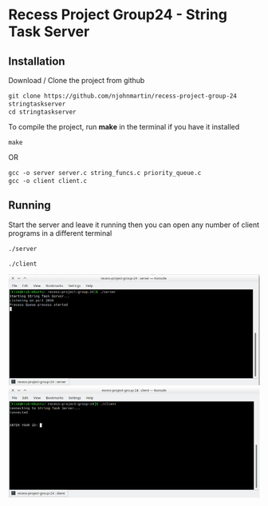 # Recess Project Group24 - String Task Server

## Installation
Download / Clone the project from github 
```
git clone https://github.com/njohnmartin/recess-project-group-24 stringtaskserver
cd stringtaskserver
```

To compile the project, run **make** in the terminal if you have it installed  
```
make
```

OR 
```
gcc -o server server.c string_funcs.c priority_queue.c  
gcc -o client client.c
```  

## Running 
Start the server and leave it running then you can open any number of client programs in a different terminal
```
./server
```
```
./client
```

![Run Server](/screenshots/runserver.png?raw=true "Starting the string task server")  
![Run Client](/screenshots/runclient.png?raw=true "Starting the string task client")  
